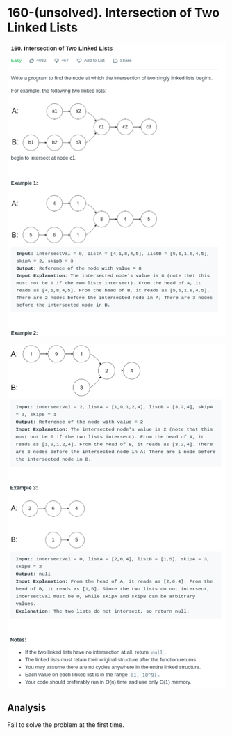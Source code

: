 # 160-\(unsolved\). Intersection of Two Linked Lists

![](.gitbook/assets/image%20%2829%29.png)

![](.gitbook/assets/image%20%2831%29.png)

## Analysis

Fail to solve the problem at the first time.

